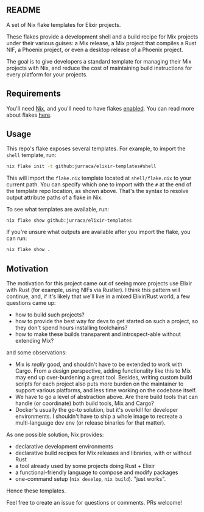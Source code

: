 ## README

A set of Nix flake templates for Elixir projects.

These flakes provide a development shell and a build recipe for Mix projects under their various guises: a Mix release, a Mix project that compiles a Rust NIF, a Phoenix project, or even a desktop release of a Phoenix project.

The goal is to give developers a standard template for managing their Mix projects with Nix, and reduce the cost of maintaining build instructions for every platform for your projects.

## Requirements

You'll need [Nix](https://nixos.org/download.html), and you'll need to have flakes [enabled](./enable-flakes.md). You can read more about flakes [here](https://zero-to-nix.com/concepts/flakes).

## Usage

This repo's flake exposes several templates. For example, to import the `shell` template, run:
```bash
nix flake init -t github:jurraca/elixir-templates#shell
```

This will import the `flake.nix` template located at `shell/flake.nix` to your current path. You can specify which one to import with the `#` at the end of the template repo location, as shown above. That's the syntax to resolve output attribute paths of a flake in Nix.

To see what templates are available, run:
```
nix flake show github:jurraca/elixir-templates
```

If you're unsure what outputs are available after you import the flake, you can run:
```bash
nix flake show .
```

## Motivation

The motivation for this project came out of seeing more projects use Elixir with Rust (for example, using NIFs via Rustler). I think this pattern will continue, and, if it's likely that we'll live in a mixed Elixir/Rust world, a few questions came up:
- how to build such projects?
- how to provide the best way for devs to get started on such a project, so they don't spend hours installing toolchains?
- how to make these builds transparent and introspect-able without extending Mix?

and some observations:
- Mix is _really_ good, and shouldn't have to be extended to work with Cargo. From a design perspective, adding functionality like this to Mix may end up over-burdening a great tool. Besides, writing custom build scripts for each project also puts more burden on the maintainer to support various platforms, and less time working on the codebase itself.
- We have to go a level of abstraction above. Are there build tools that can handle (or coordinate) both build tools, Mix and Cargo?
- Docker's usually the go-to solution, but it's overkill for developer environments. I shouldn't have to ship a whole image to recreate a multi-language dev env (or release binaries for that matter).

As one possible solution, Nix provides:
- declarative development environments
- declarative build recipes for Mix releases and libraries, with or without Rust
- a tool already used by some projects doing Rust + Elixir
- a functional-friendly language to compose and modify packages
- one-command setup (`nix develop`, `nix build`). "just works".

Hence these templates.

Feel free to create an issue for questions or comments. PRs welcome!
